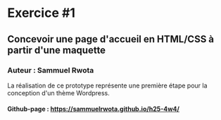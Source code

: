 # Exercice #1 
## Concevoir une page d'accueil en HTML/CSS à partir d'une maquette
### Auteur : Sammuel Rwota
La réalisation de ce prototype représente une première étape pour la conception d'un thème 
Wordpress.

#### Github-page : https://sammuelrwota.github.io/h25-4w4/